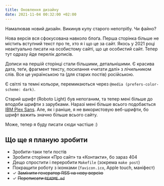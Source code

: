 ```yaml
---
title: Оновлення дизайну
date: 2021-11-04 00:32:00 +02:00
---
```


Намалював новий дизайн. Викинув купу старого непотрібу. Чи файно?

Нова версія вся сфокусована навколо блоґа. Перша сторінка більше не містить вступний текст про те, хто я і що це за сайт. Якось у 2021 році неактуально писати на особистому сайті, що це особистий сайт. Тепер тут одразу йде перелік дописів.

Дописи на першій сторінці стали більшими, детальнішими. Є красива дата, теґи, фрагмент тексту, посилання «читати далі» з лічильником слів. Все це українською та (для старих постів) російською.

Є світлі та темні кольори, перемикаються через `@media (prefers-color-scheme: dark)`.

Старий шрифт (Roboto Light) був непоганим, та тепер мені більше до вподоби шрифти з зарубками. Наразі мені більше всього подобається [IBM Plex Sans](https://ibm.com/plex/). Але, як і раніше, я не використовую веб-шрифти, бо шрифт важить значно більше всього сайту.

Може, тепер я буду писати сюди частіше :)


Що ще я планую зробити
----------------------

 - Зробити-таки теґи постів
 - Зробити сторінки «Про сайт» та «Контакти», бо зараз 404
 - Дещо спростити і переробити `Makefile` (зокрема `make post`)
 - Покращити роботу з іконками (`favicon.ico`, Apple touch, маніфест)
 - ✓ ~~Замінити генератор RSS на нову версію~~
 - ✓ ~~Переписати `README.md`~~
